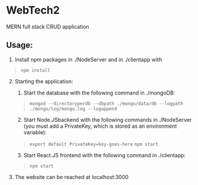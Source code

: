 # WebTech2

MERN full stack CRUD application

## Usage:
1. Install npm packages in ./NodeServer and in ./clientapp with
> ```npm install```

2. Starting the application:

    1. Start the database with the following command in ./mongoDB:
    > ```mongod --directoryperdb --dbpath ./mongo/data/db --logpath ./mongo/log/mongo.log --logappend```

    2. Start Node.JSbackend with the following commands in ./NodeServer (you must add a PrivateKey, which is stored as an environment variable):
    > ```export default PrivateKey=key-goes-here```
    > ```npm start```

    3. Start React.JS frontend with the following command in ./clientapp:
    > ```npm start```

3. The website can be reached at localhost:3000